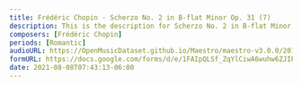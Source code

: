 ```yaml
---
title: Frédéric Chopin - Scherzo No. 2 in B-flat Minor Op. 31 (7)
description: This is the description for Scherzo No. 2 in B-flat Minor Op. 31 by Frédéric Chopin
composers: [Frédéric Chopin]
periods: [Romantic]
audioURL: https://OpenMusicDataset.github.io/Maestro/maestro-v3.0.0/2015/MIDI-Unprocessed_R1_D2-13-20_mid--AUDIO-from_mp3_20_R1_2015_wav--4.midi
formURL: https://docs.google.com/forms/d/e/1FAIpQLSf_ZqYlCiwA6wuhw6ZJIP2wq-QrSbYGzRHouXvB7eDfc_GTwQ/viewform
date: 2021-08-08T07:43:13-06:00
---
```

